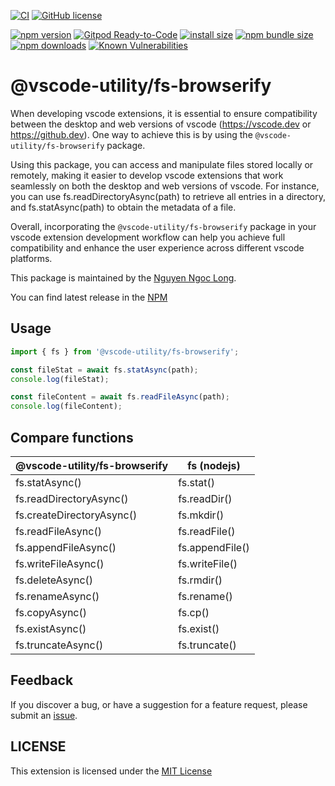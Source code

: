 [![CI](https://github.com/nguyenngoclongdev/vscode-fs-browserify/actions/workflows/ci.yml/badge.svg)](https://github.com/nguyenngoclongdev/vscode-fs-browserify/actions/workflows/ci.yml)
[![GitHub license](https://img.shields.io/badge/license-MIT-blue.svg?style=flat-square)](https://github.com/nguyenngoclongdev/vscode-fs-browserify/)

[![npm version](https://img.shields.io/npm/v/@vscode-utility/fs-browserify.svg?style=flat-square)](https://www.npmjs.org/package/@vscode-utility/fs-browserify)
[![Gitpod Ready-to-Code](https://img.shields.io/badge/Gitpod-Ready--to--Code-blue?logo=gitpod&style=flat-square)](https://gitpod.io/#https://github.com/nguyenngoclongdev/vscode-fs-browserify)
[![install size](https://img.shields.io/badge/dynamic/json?url=https://packagephobia.com/v2/api.json?p=@vscode-utility/fs-browserify&query=$.install.pretty&label=install%20size&style=flat-square)](https://packagephobia.now.sh/result?p=@vscode-utility/fs-browserify)
[![npm bundle size](https://img.shields.io/bundlephobia/minzip/@vscode-utility/fs-browserify?style=flat-square)](https://bundlephobia.com/package/@vscode-utility/fs-browserify@latest)
[![npm downloads](https://img.shields.io/npm/dm/@vscode-utility/fs-browserify.svg?style=flat-square)](https://npm-stat.com/charts.html?package=@vscode-utility/fs-browserify)
[![Known Vulnerabilities](https://snyk.io/test/npm/@vscode-utility/fs-browserify/badge.svg)](https://snyk.io/test/npm/@vscode-utility/fs-browserify)

# @vscode-utility/fs-browserify

When developing vscode extensions, it is essential to ensure compatibility between the desktop and web versions of vscode (https://vscode.dev or https://github.dev). One way to achieve this is by using the `@vscode-utility/fs-browserify` package.

Using this package, you can access and manipulate files stored locally or remotely, making it easier to develop vscode extensions that work seamlessly on both the desktop and web versions of vscode. For instance, you can use fs.readDirectoryAsync(path) to retrieve all entries in a directory, and fs.statAsync(path) to obtain the metadata of a file.

Overall, incorporating the `@vscode-utility/fs-browserify` package in your vscode extension development workflow can help you achieve full compatibility and enhance the user experience across different vscode platforms.

This package is maintained by the [Nguyen Ngoc Long](https://github.com/nguyenngoclongdev/).

You can find latest release in the [NPM](https://www.npmjs.com/package/@vscode-utility/fs-browserify)

## Usage

```typescript
import { fs } from '@vscode-utility/fs-browserify';

const fileStat = await fs.statAsync(path);
console.log(fileStat);

const fileContent = await fs.readFileAsync(path);
console.log(fileContent);
```

## Compare functions

| @vscode-utility/fs-browserify | fs (nodejs)     |
| ----------------------------- | --------------- |
| fs.statAsync()                | fs.stat()       |
| fs.readDirectoryAsync()       | fs.readDir()    |
| fs.createDirectoryAsync()     | fs.mkdir()      |
| fs.readFileAsync()            | fs.readFile()   |
| fs.appendFileAsync()          | fs.appendFile() |
| fs.writeFileAsync()           | fs.writeFile()  |
| fs.deleteAsync()              | fs.rmdir()      |
| fs.renameAsync()              | fs.rename()     |
| fs.copyAsync()                | fs.cp()         |
| fs.existAsync()               | fs.exist()      |
| fs.truncateAsync()            | fs.truncate()   |

## Feedback

If you discover a bug, or have a suggestion for a feature request, please
submit an [issue](https://github.com/nguyenngoclongdev/vscode-fs-browserify/issues).

## LICENSE

This extension is licensed under the [MIT License](LICENSE)
